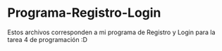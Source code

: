 # Programa-Registro-Login

Estos archivos corresponden a mi programa de Registro y Login para la tarea 4 de programación :D
